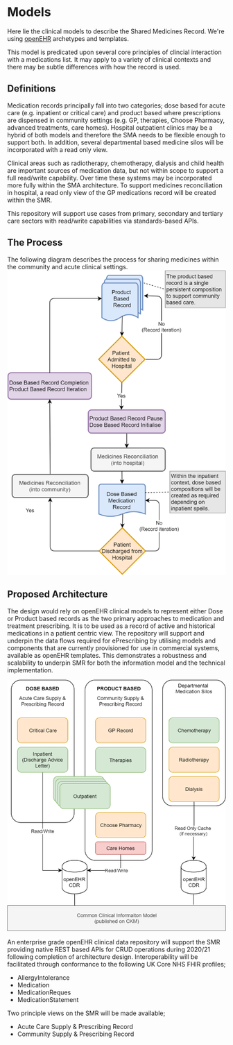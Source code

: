 # Models
Here lie the clinical models to describe the Shared Medicines Record. We're using [openEHR](http://www.openehr.org "openEHR") archetypes and templates.

This model is predicated upon several core principles of clincial interaction with a medications list. It may apply to a variety of clinical contexts and there may be subtle differences with how the record is used. 

## Definitions
Medication records principally fall into two categories; dose based for acute care (e.g. inpatient or critical care) and product based where prescriptions are dispensed in community settings (e.g. GP, therapies, Choose Pharmacy, advanced treatments, care homes). Hospital outpatient clinics may be a hybrid of both models and therefore the SMA needs to be flexible enough to support both. In addition, several departmental based medicine silos will be incorporated with a read only view. 

Clinical areas such as radiotherapy, chemotherapy, dialysis and child health are important sources of medication data, but not within scope to support a full read/write capability. Over time these systems may be incorporated more fully within the SMA architecture. To support medicines reconciliation in hospital, a read only view of the GP medications record will be created within the SMR.

This repository will support use cases from primary, secondary and tertiary care sectors with read/write capabilities via standards-based APIs.

## The Process
The following diagram describes the process for sharing medicines within the community and acute clinical settings. 
![Shared Medications Record Process Flow Diagram](img/smr_process_flow.png)

## Proposed Architecture
The design would rely on openEHR clinical models to represent either Dose or Product based records as the two primary approaches to medication and treatment prescribing. It is to be used as a record of active and historical medications in a patient centric view. The repository will support and underpin the data flows required for ePrescribing by utilising models and components that are currently provisioned for use in commercial systems, available as openEHR templates. This demonstrates a robustness and scalability to underpin SMR for both the information model and the technical implementation.

![Shared Medications Record Process Flow Diagram](img/smr_architecture.png)

An enterprise grade openEHR clinical data repository will support the SMR providing native REST based APIs for CRUD operations during 2020/21 following completion of architecture design. Interoperability will be facilitated through conformance to the following UK Core NHS FHIR profiles;
* AllergyIntolerance
* Medication
* MedicationReques
* MedicationStatement

Two principle views on the SMR will be made available;
* Acute Care Supply & Prescribing Record
* Community Supply & Prescribing Record